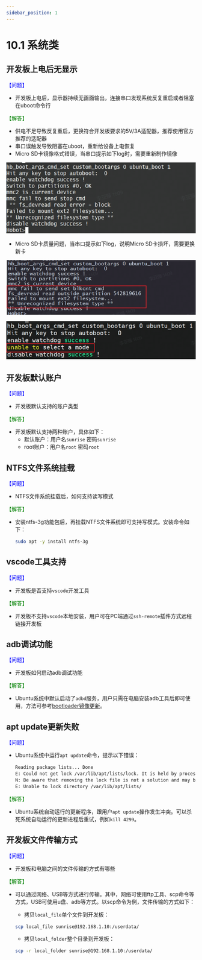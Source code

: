 ```yaml
---
sidebar_position: 1
---
```


# 10.1 系统类

## 开发板上电后无显示

<font color='Blue'>【问题】</font> 

- 开发板上电后，显示器持续无画面输出，连接串口发现系统反复重启或者阻塞在uboot命令行

<font color='Green'>【解答】</font> 

- 供电不足导致反复重启，更换符合开发板要求的5V/3A适配器，推荐使用官方推荐的适配器
- 串口误触发导致阻塞在uboot，重新给设备上电恢复
- Micro SD卡镜像格式错误，当串口提示如下log时，需要重新制作镜像 

![image-20221124194527634](./image/system/image-20221124194527634.png)
- Micro SD卡质量问题，当串口提示如下log，说明Micro SD卡损坏，需要更换新卡  

![image-20221124194636213](./image/system/image-20221124194636213.png)  

![image-20221124194721750](./image/system/image-20221124194721750.png)

## 开发板默认账户

<font color='Blue'>【问题】</font> 

- 开发板默认支持的账户类型

<font color='Green'>【解答】</font> 

- 开发板默认支持两种账户，具体如下：
  - 默认账户：用户名`sunrise`  密码`sunrise` 
  - root账户：用户名`root`  密码`root`

## NTFS文件系统挂载
<font color='Blue'>【问题】</font> 

- NTFS文件系统挂载后，如何支持读写模式

<font color='Green'>【解答】</font> 

- 安装ntfs-3g功能包后，再挂载NTFS文件系统即可支持写模式。安装命令如下：
    ```bash
    sudo apt -y install ntfs-3g
    ```

## vscode工具支持
<font color='Blue'>【问题】</font> 

- 开发板是否支持`vscode`开发工具

<font color='Green'>【解答】</font> 

- 开发板不支持`vscode`本地安装，用户可在PC端通过`ssh-remote`插件方式远程链接开发板

## adb调试功能
<font color='Blue'>【问题】</font> 

- 开发板如何启动adb调试功能

<font color='Green'>【解答】</font> 

- Ubuntu系统中默认启动了`adbd`服务，用户只需在电脑安装adb工具后即可使用，方法可参考[bootloader镜像更新](https://developer.horizon.ai/forumDetail/88859074455714818)。

## apt update更新失败

<font color='Blue'>【问题】</font> 

- Ubuntu系统中运行`apt update`命令，提示以下错误：
    ```bash
    Reading package lists... Done
    E: Could not get lock /var/lib/apt/lists/lock. It is held by process 4299 (apt-get)
    N: Be aware that removing the lock file is not a solution and may break your system.
    E: Unable to lock directory /var/lib/apt/lists/
    ```

<font color='Green'>【解答】</font> 

- Ubuntu系统自动运行的更新程序，跟用户`apt update`操作发生冲突。可以杀死系统自动运行的更新进程后重试，例如`kill 4299`。

## 开发板文件传输方式

<font color='Blue'>【问题】</font> 

- 开发板和电脑之间的文件传输的方式有哪些

<font color='Green'>【解答】</font> 

- 可以通过网络、USB等方式进行传输。其中，网络可使用ftp工具、scp命令等方式，USB可使用u盘、adb等方式。以scp命令为例，文件传输的方式如下：

    - 拷贝`local_file`单个文件到开发板：

    ```bash
    scp local_file sunrise@192.168.1.10:/userdata/
    ```

    - 拷贝`local_folder`整个目录到开发板：

    ```bash
    scp -r local_folder sunrise@192.168.1.10:/userdata/
    ```